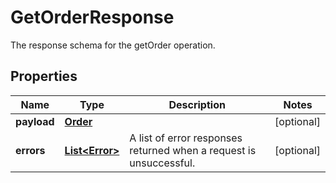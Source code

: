 

# GetOrderResponse

The response schema for the getOrder operation.

## Properties

Name | Type | Description | Notes
------------ | ------------- | ------------- | -------------
**payload** | [**Order**](Order.md) |  |  [optional]
**errors** | [**List&lt;Error&gt;**](Error.md) | A list of error responses returned when a request is unsuccessful. |  [optional]



